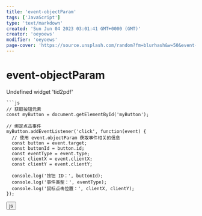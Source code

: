 ```yaml
---
title: 'event-objectParam'
tags: ['JavaScript']
type: 'text/markdown'
created: 'Sun Jun 04 2023 03:01:41 GMT+0000 (GMT)'
creator: 'oeyoews'
modifier: 'oeyoews'
page-cover: 'https://source.unsplash.com/random?fm=blurhash&w=50&event-objectParam'
---
```


# event-objectParam

Undefined widget 'tid2pdf'
```
```js
// 获取按钮元素
const myButton = document.getElementById('myButton');

// 绑定点击事件
myButton.addEventListener('click', function(event) {
  // 使用 event.objectParam 获取事件相关的信息
  const button = event.target;
  const buttonId = button.id;
  const eventType = event.type;
  const clientX = event.clientX;
  const clientY = event.clientY;
  
  console.log('按钮 ID：', buttonId);
  console.log('事件类型：', eventType);
  console.log('鼠标点击位置：', clientX, clientY);
});
```

<button>js</button>
```
